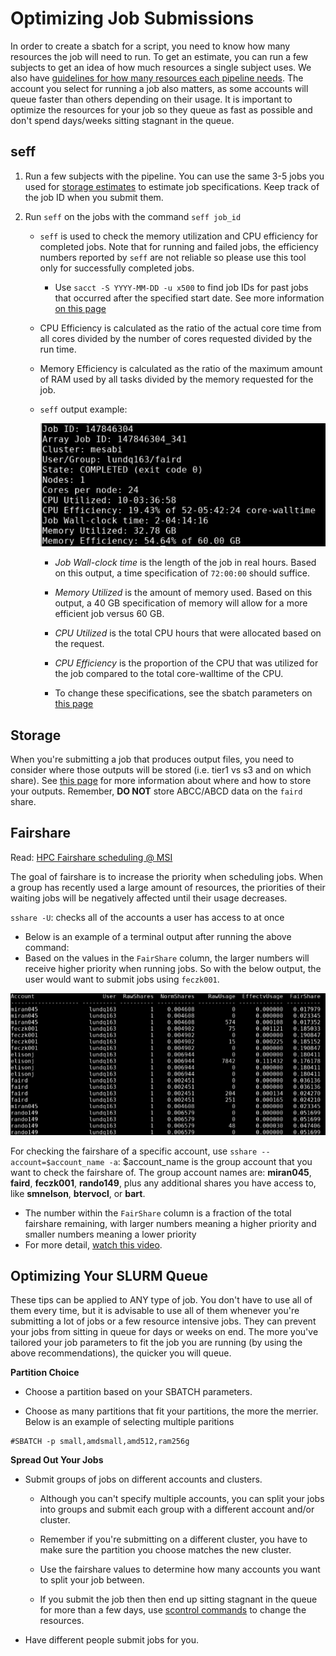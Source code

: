 # Optimizing Job Submissions

In order to create a sbatch for a script, you need to know how many resources the job will need to run. To get an estimate, you can run a few subjects to get an idea of how much resources a single subject uses. We also have [guidelines for how many resources each pipeline needs](pipelines.md). The account you select for running a job also matters, as some accounts will queue faster than others depending on their usage. It is important to optimize the resources for your job so they queue as fast as possible and don't spend days/weeks sitting stagnant in the queue. 

## seff

1. Run a few subjects with the pipeline. You can use the same 3-5 jobs you used for [storage estimates](storage.md) to estimate job specifications. Keep track of the job ID when you submit them. 

2. Run `seff` on the jobs with the command `seff job_id`

    - `seff` is used to check the memory utilization and CPU efficiency for completed jobs. Note that for running and failed jobs, the efficiency numbers reported by `seff` are not reliable so please use this tool only for successfully completed jobs.

        - Use `sacct -S YYYY-MM-DD -u x500` to find job IDs for past jobs that occurred after the specified start date. See more information [on this page](slurm.md#job-status)

    - CPU Efficiency is calculated as the ratio of the actual core time from all cores divided by the number of cores requested divided by the run time.

    - Memory Efficiency is calculated as the ratio of the maximum amount of RAM used by all tasks divided by the memory requested for the job.

    - `seff` output example:

        ![Example Seff Output](img/seff-output-example.png)

        - _Job Wall-clock time_ is the length of the job in real hours. Based on this output, a time specification of `72:00:00` should suffice. 

        - *Memory Utilized* is the amount of memory used. Based on this output, a 40 GB specification of memory will allow for a more efficient job versus 60 GB. 
        
        - *CPU Utilized* is the total CPU hours that were allocated based on the request.
        
        - _CPU Efficiency_ is the proportion of the CPU that was utilized for the job compared to the total core-walltime of the CPU.

        - To change these specifications, see the sbatch parameters on [this page](slurm.md#job-parameters)

## Storage

When you're submitting a job that produces output files, you need to consider where those outputs will be stored (i.e. tier1 vs s3 and on which share). See [this page](storage.md) for more information about where and how to store your outputs. Remember, **DO NOT** store ABCC/ABCD data on the `faird` share. 

## Fairshare

Read: [HPC Fairshare scheduling @ MSI](https://www.msi.umn.edu/content/hpc)

The goal of fairshare is to increase the priority when scheduling jobs. When a group has recently used a large amount of resources, the priorities of their waiting jobs will be negatively affected until their usage decreases.

`sshare -U`: checks all of the accounts a user has access to at once

   * Below is an example of a terminal output after running the above command:
   * Based on the values in the `FairShare` column, the larger numbers will receive higher priority when running jobs. So with the below output, the user would want to submit jobs using `feczk001`.

![fairshare usage example](img/fairshare-example.jpeg)

For checking the fairshare of a specific account, use `sshare --account=$account_name -a`: $account_name is the group account that you want to check the fairshare of. The group account names are: **miran045**, **faird**, **feczk001**, **rando149**, plus any additional shares you have access to, like **smnelson**, **btervocl**, or **bart**. 

* The number within the `FairShare` column is a fraction of the total fairshare remaining, with larger numbers meaning a higher priority and smaller numbers meaning a lower priority 
* For more detail, [watch this video](https://www.youtube.com/watch?v=uKeMHDo1BkM).

## Optimizing Your SLURM Queue

These tips can be applied to ANY type of job. You don't have to use all of them every time, but it is advisable to use all of them whenever you're submitting a lot of jobs or a few resource intensive jobs. They can prevent your jobs from sitting in queue for days or weeks on end. The more you've tailored your job parameters to fit the job you are running (by using the above recommendations), the quicker you will queue.

**Partition Choice**

- Choose a partition based on your SBATCH parameters.

- Choose as many partitions that fit your partitions, the more the merrier. Below is an example of selecting multiple paritions

```
#SBATCH -p small,amdsmall,amd512,ram256g
```

**Spread Out Your Jobs**

- Submit groups of jobs on different accounts and clusters.

    - Although you can't specify multiple accounts, you can split your jobs into groups and submit each group with a different account and/or cluster.

    - Remember if you're submitting on a different cluster, you have to make sure the partition you choose matches the new cluster. 

    - Use the fairshare values to determine how many accounts you want to split your job between.

    - If you submit the job then then end up sitting stagnant in the queue for more than a few days, use [scontrol commands](slurm.md#job-status) to change the resources. 

- Have different people submit jobs for you.


